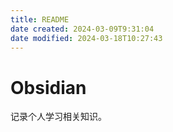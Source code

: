 ```yaml
---
title: README
date created: 2024-03-09T9:31:04
date modified: 2024-03-18T10:27:43
---
```


# Obsidian

记录个人学习相关知识。
